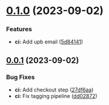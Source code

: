 # [0.1.0](https://github.com/UPB-Code-Labs/main-api/compare/v0.0.1...0.1.0) (2023-09-02)


### Features

* **ci:** Add upb email ([5d84141](https://github.com/UPB-Code-Labs/main-api/commit/5d841417e693298acb7621377fa7b92f4fc000ac))



## [0.0.1](https://github.com/UPB-Code-Labs/main-api/compare/27df6aa38280d25839bef1f099800cdaa82d9db0...v0.0.1) (2023-09-02)


### Bug Fixes

* **ci:** Add checkout step ([27df6aa](https://github.com/UPB-Code-Labs/main-api/commit/27df6aa38280d25839bef1f099800cdaa82d9db0))
* **ci:** Fix tagging pipeline ([dd02872](https://github.com/UPB-Code-Labs/main-api/commit/dd0287236cdd295f43d6f31f263ba2e0c000737a))



